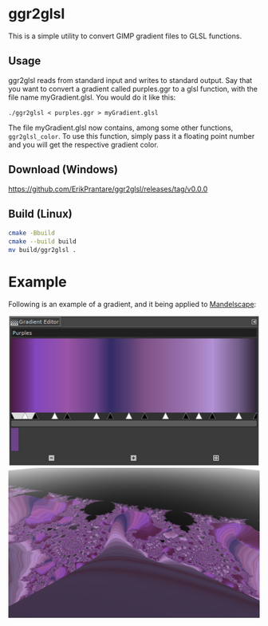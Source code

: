 # ggr2glsl

This is a simple utility to convert GIMP gradient files to GLSL functions.

## Usage

ggr2glsl reads from standard input and writes to standard output.
Say that you want to convert a gradient called purples.ggr
to a glsl function, with the file name myGradient.glsl.
You would do it like this:

```
./ggr2glsl < purples.ggr > myGradient.glsl
```

The file myGradient.glsl now contains, among some other functions,
`ggr2glsl_color`.
To use this function, simply pass it a floating point number and you will get
the respective gradient color.

## Download (Windows)
https://github.com/ErikPrantare/ggr2glsl/releases/tag/v0.0.0

## Build (Linux)
```sh
cmake -Bbuild
cmake --build build
mv build/ggr2glsl .
```

# Example
Following is an example of a gradient, and it being applied to
[Mandelscape](https://github.com/ErikPrantare/Mandelscape):

![ggr](media/ggr.jpeg?raw=true)
![glsl](media/glsl.jpeg?raw=true)
